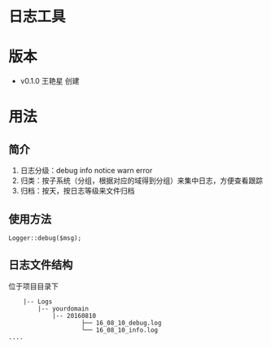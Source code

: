 日志工具
========================


版本
====

- v0.1.0 王艳星 创建

用法
========

## 简介

 1. 日志分级：debug info notice warn error
 2. 归类：按子系统（分组，根据对应的域得到分组）来集中日志，方便查看跟踪
 3. 归档：按天，按日志等级来文件归档

## 使用方法

```
Logger::debug($msg);
```

## 日志文件结构
    
位于项目目录下
```
    |-- Logs
        |-- yourdomain
            |-- 20160810
                    ├── 16_08_10_debug.log
                    └── 16_08_10_info.log
....         
```
